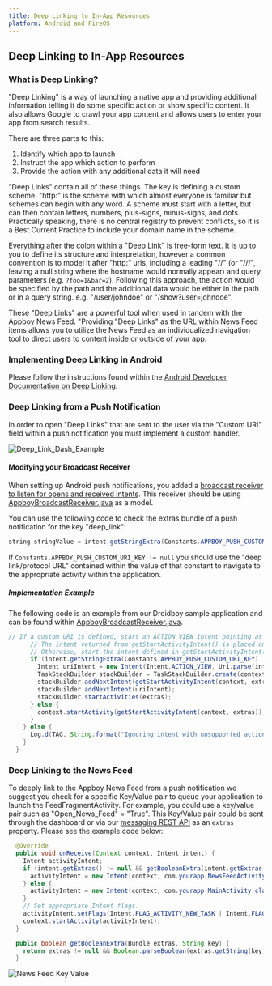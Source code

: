 ```yaml
---
title: Deep Linking to In-App Resources
platform: Android and FireOS
---
```

## Deep Linking to In-App Resources

### What is Deep Linking?

"Deep Linking" is a way of launching a native app and providing additional information telling it do some specific action or show specific content. It also allows Google to crawl your app content and allows users to enter your app from search results.

There are three parts to this:

1. Identify which app to launch
2. Instruct the app which action to perform
3. Provide the action with any additional data it will need

"Deep Links" contain all of these things. The key is defining a custom scheme. "http:" is the scheme with which almost everyone is familiar but schemes can begin with any word. A scheme must start with a letter, but can then contain letters, numbers, plus-signs, minus-signs, and dots. Practically speaking, there is no central registry to prevent conflicts, so it is a Best Current Practice to include your domain name in the scheme.

Everything after the colon within a "Deep Link" is free-form text. It is up to you to define its structure and interpretation, however a common convention is to model it after "http:" urls, including a leading "//" (or "///", leaving a null string where the hostname would normally appear) and query parameters (e.g. `?foo=1&bar=2`). Following this approach, the action would be specified by the path and the additional data would be either in the path or in a query string. e.g. "/user/johndoe" or "/show?user=johndoe".

These "Deep Links" are a powerful tool when used in tandem with the Appboy News Feed. "Providing "Deep Links" as the URL within News Feed items allows you to utilize the News Feed as an individualized navigation tool to direct users to content inside or outside of your app.

### Implementing Deep Linking in Android

Please follow the instructions found within the [Android Developer Documentation on Deep Linking][16].

### Deep Linking from a Push Notification

In order to open "Deep Links" that are sent to the user via the "Custom URI" field within a push notification you must implement a custom handler.

![Deep_Link_Dash_Example][15]

#### Modifying your Broadcast Receiver

When setting up Android push notifications, you added a [broadcast receiver to listen for opens and received intents][17]. This receiver should be using [AppboyBroadcastReceiver.java][18] as a model.

You can use the following code to check the extras bundle of a push notification for the key "deep_link":

```java
string stringValue = intent.getStringExtra(Constants.APPBOY_PUSH_CUSTOM_URI_KEY);
```

If `Constants.APPBOY_PUSH_CUSTOM_URI_KEY != null` you should use the "deep link/protocol URL" contained within the value of that constant to navigate to the appropriate activity within the application.

##### Implementation Example

The following code is an example from our Droidboy sample application and can be found within [AppboyBroadcastReceiver.java][18].

```java
// If a custom URI is defined, start an ACTION_VIEW intent pointing at the custom URI.
      // The intent returned from getStartActivityIntent() is placed on the back stack.
      // Otherwise, start the intent defined in getStartActivityIntent().
      if (intent.getStringExtra(Constants.APPBOY_PUSH_CUSTOM_URI_KEY) != null) {
        Intent uriIntent = new Intent(Intent.ACTION_VIEW, Uri.parse(intent.getStringExtra(Constants.APPBOY_PUSH_CUSTOM_URI_KEY)));
        TaskStackBuilder stackBuilder = TaskStackBuilder.create(context);
        stackBuilder.addNextIntent(getStartActivityIntent(context, extras));
        stackBuilder.addNextIntent(uriIntent);
        stackBuilder.startActivities(extras);
      } else {
        context.startActivity(getStartActivityIntent(context, extras));
      }
    } else {
      Log.d(TAG, String.format("Ignoring intent with unsupported action %s", action));
    }
  }
```

### Deep Linking to the News Feed
To deeply link to the Appboy News Feed from a push notification we suggest you check for a specific Key/Value pair to queue your application to launch the FeedFragmentActivity. For example, you could use a key/value pair such as "Open_News_Feed" = "True". This Key/Value pair could be sent through the dashboard or via our [messaging REST API][9] as an `extras` property. Please see the example code below:

```java
  @Override
  public void onReceive(Context context, Intent intent) {
    Intent activityIntent;
    if (intent.getExtras() != null && getBooleanExtra(intent.getExtras().getBundle("extra"), "Open_News_Feed")) {
      activityIntent = new Intent(context, com.yourapp.NewsFeedActivity.class);
    } else {
      activityIntent = new Intent(context, com.yourapp.MainActivity.class);
    }
    // Set appropriate Intent flags.
    activityIntent.setFlags(Intent.FLAG_ACTIVITY_NEW_TASK | Intent.FLAG_ACTIVITY_CLEAR_TOP | Intent.FLAG_ACTIVITY_SINGLE_TOP);
    context.startActivity(activityIntent);
  }

  public boolean getBooleanExtra(Bundle extras, String key) {
    return extras != null && Boolean.parseBoolean(extras.getString(key));
  }
```

![News Feed Key Value][11]

[1]: http://developer.android.com/guide/components/intents-filters.html
[2]: http://en.wikipedia.org/wiki/Data_URI_scheme
[3]: http://developer.android.com/guide/components/activities.html
[4]: http://developer.android.com/training/basics/intents/filters.html#HandleIntent
[5]: http://developer.android.com/training/basics/intents/filters.html#AddIntentFilter
[9]: #deep-linking-from-a-push-notification
[11]: /assets/img/Open_News_Feed_Key_Value.png
[12]: http://developer.android.com/reference/android/content/Intent.html
[13]: #test-deep-links
[14]: http://developer.android.com/tools/help/adb.html
[15]: /assets/img/Android_Deep_Link_Example.png
[16]: http://developer.android.com/training/app-indexing/deep-linking.html
[17]: /Enabling_Message_Channels/Push_Notifications/Android#registering-opens
[18]: https://github.com/Appboy/appboy-android-sdk/blob/master/droidboy/src/com/appboy/sample/AppboyBroadcastReceiver.java
